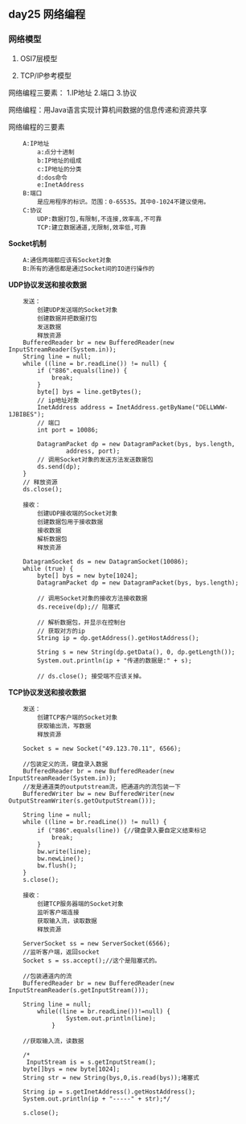 ## day25 网络编程 ##
### 网络模型 ###
1. OSI7层模型  
		
2. TCP/IP参考模型  

网络编程三要素：
1.IP地址
2.端口
3.协议

网络编程：用Java语言实现计算机间数据的信息传递和资源共享

网络编程的三要素

		A:IP地址
			a:点分十进制
			b:IP地址的组成
			c:IP地址的分类
			d:dos命令
			e:InetAddress
		B:端口
			是应用程序的标识。范围：0-65535。其中0-1024不建议使用。
		C:协议
			UDP:数据打包,有限制,不连接,效率高,不可靠
			TCP:建立数据通道,无限制,效率低,可靠

**Socket机制**

		A:通信两端都应该有Socket对象
		B:所有的通信都是通过Socket间的IO进行操作的
**UDP协议发送和接收数据**

		发送：
			创建UDP发送端的Socket对象
			创建数据并把数据打包
			发送数据
			释放资源
		BufferedReader br = new BufferedReader(new InputStreamReader(System.in));
		String line = null;
		while ((line = br.readLine()) != null) {
			if ("886".equals(line)) {
				break;
			}
			byte[] bys = line.getBytes();
			// ip地址对象
			InetAddress address = InetAddress.getByName("DELLWWW-1JBIBES");
			// 端口
			int port = 10086;

			DatagramPacket dp = new DatagramPacket(bys, bys.length, 
					address, port);
			// 调用Socket对象的发送方法发送数据包
			ds.send(dp);
		}
		// 释放资源
		ds.close();
			
		接收：
			创建UDP接收端的Socket对象
			创建数据包用于接收数据
			接收数据
			解析数据包
			释放资源

		DatagramSocket ds = new DatagramSocket(10086);
		while (true) {
			byte[] bys = new byte[1024];
			DatagramPacket dp = new DatagramPacket(bys, bys.length);

			// 调用Socket对象的接收方法接收数据
			ds.receive(dp);// 阻塞式

			// 解析数据包，并显示在控制台
			// 获取对方的ip
			String ip = dp.getAddress().getHostAddress();

			String s = new String(dp.getData(), 0, dp.getLength());
			System.out.println(ip + "传递的数据是:" + s);

			// ds.close(); 接受端不应该关掉。
**TCP协议发送和接收数据**

		发送：
			创建TCP客户端的Socket对象
			获取输出流，写数据
			释放资源
			
		Socket s = new Socket("49.123.70.11", 6566);
		
		//包装定义的流，键盘录入数据
		BufferedReader br = new BufferedReader(new InputStreamReader(System.in));
		//发是通道类的outputstream流，把通道内的流包装一下
		BufferedWriter bw = new BufferedWriter(new OutputStreamWriter(s.getOutputStream()));

		String line = null;
		while ((line = br.readLine()) != null) {
			if ("886".equals(line)) {//键盘录入要自定义结束标记
				break;
			}
			bw.write(line);
			bw.newLine();
			bw.flush();
		}
		s.close();

		接收：
			创建TCP服务器端的Socket对象
			监听客户端连接
			获取输入流，读取数据
			释放资源

		ServerSocket ss = new ServerSocket(6566);
		//监听客户端，返回socket
		Socket s = ss.accept();//这个是阻塞式的。
		
		//包装通道内的流
		BufferedReader br = new BufferedReader(new InputStreamReader(s.getInputStream()));
		
		String line = null;
			while((line = br.readLine())!=null) {
					System.out.println(line);
				}
		
		//获取输入流，读数据
		
		/*
		 InputStream is = s.getInputStream();
		byte[]bys = new byte[1024];
		String str = new String(bys,0,is.read(bys));堵塞式
		
		String ip = s.getInetAddress().getHostAddress();
		System.out.println(ip + "-----" + str);*/
		
		s.close();

